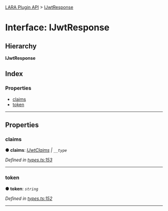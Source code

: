 [LARA Plugin API](../README.md) > [IJwtResponse](../interfaces/ijwtresponse.md)

# Interface: IJwtResponse

## Hierarchy

**IJwtResponse**

## Index

### Properties

* [claims](ijwtresponse.md#claims)
* [token](ijwtresponse.md#token)

---

## Properties

<a id="claims"></a>

###  claims

**● claims**: *[IJwtClaims](ijwtclaims.md) \| `__type`*

*Defined in [types.ts:153](../../../lara-typescript/src/plugin-api/types.ts#L153)*

___
<a id="token"></a>

###  token

**● token**: *`string`*

*Defined in [types.ts:152](../../../lara-typescript/src/plugin-api/types.ts#L152)*

___

